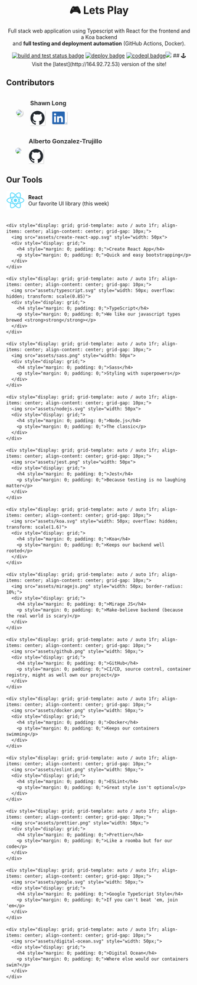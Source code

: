 <h1 align="center">
  <br/>
🎮 Lets Play
</h1>
<p align="center">Full stack web application using Typescript with React for the frontend and a Koa backend <br/>and <b>full testing and deployment automation</b> (GitHub Actions, Docker).<br/>

<p align="center"><a href="https://github.com/Los-Dos-Coders/LetsPlay/actions/workflows/build-test.yml" 
target="_blank"><img src="https://github.com/Los-Dos-Coders/LetsPlay/actions/workflows/build-test.yml/badge.svg" alt="build and test status badge" /></a>&nbsp;<a href="https://github.com/Los-Dos-Coders/LetsPlay/actions/workflows/deploy.yml" target="_blank"><img src="https://github.com/Los-Dos-Coders/LetsPlay/actions/workflows/deploy.yml/badge.svg" alt="deploy badge" /></a>&nbsp;<a href="https://github.com/Los-Dos-Coders/LetsPlay/actions/workflows/codeql.yml" target="_blank"><img src="https://github.com/Los-Dos-Coders/LetsPlay/actions/workflows/codeql.yml/badge.svg" alt="codeql badge" /><a href=""><img src="https://img.shields.io/badge/code%20style-google-blueviolet.svg"></a>
## 🕹️ Visit the [latest](http://164.92.72.53) version of the site!



## Contributors

<div style="display: grid; justify-items: start; grid-row-gap: 30px;padding-left: 25px; padding-top: 15px;">
        <div style="display: grid; grid-template-columns: auto 1fr; grid-gap: 20px;align-items: center; grid-auto-flow: column;">
            <img src="https://github.com/shawnlong636.png?size=100" style="border-radius: 50%; object-fit: cover; box-shadow: 2px 2px 2px rgb(203, 203, 203); border: 2.5px solid #fff;">
            <div style="display: grid; grid-gap: 10px;">
                <h3 style="padding: 0;margin: 0; color: rgb(51, 51, 51)">Shawn Long</h3>
                <div style="display: grid; grid-auto-flow: column; justify-content: start; grid-gap: 20px; align-items: center;">
                  <a href="https://github.com/shawnlong636" target="_blank"><img src="assets/github.png" style="width: 40px; -webkit-filter: drop-shadow(1px 1px 1px rgb(203, 203, 203))"/></a>
                  <a href="https://www.linkedin.com/in/shawnlong636" target="_blank"><img src="assets/linked-in.png" style="width: 40px; -webkit-filter: drop-shadow(1px 1px 1px rgb(203, 203, 203))"/></a>
                </div>
            </div>
        </div>
          <div style="display: grid; grid-template-columns: auto 1fr; grid-gap: 20px;align-items: center; grid-auto-flow: column;">
            <img src="https://github.com/albertogonzalez-t.png?size=110" style="border-radius: 50%; object-fit: cover;">
            <div style="display: grid; grid-gap: 10px;">
                <h3 style="padding: 0;margin: 0; color: rgb(51, 51, 51)">Alberto Gonzalez-Trujillo</h3>
                <div style="display: grid; grid-auto-flow: column; justify-content: start; grid-gap: 20px; align-items: center;">
                  <a href="https://github.com/albertogonzalez-t" target="_blank"><img src="assets/github.png" style="width: 40px; -webkit-filter: drop-shadow(1px 1px 1px rgb(203, 203, 203))"/></a>
                </div>
            </div>
        </div>
    </div>



## Our Tools

  <div style="display: grid; grid-row-gap: 20px">
    <div style="display: grid; grid-template: auto / auto 1fr; align-items: center; align-content: center; grid-gap: 10px;">
      <img src="assets/react.png" style="width: 50px">
      <div style="display: grid;">
        <h4 style="margin: 0; padding: 0;">React</h4>
        <p style="margin: 0; padding: 0;">Our favorite UI library (this week)</p>
      </div>
    </div>

    <div style="display: grid; grid-template: auto / auto 1fr; align-items: center; align-content: center; grid-gap: 10px;">
      <img src="assets/create-react-app.svg" style="width: 50px">
      <div style="display: grid;">
        <h4 style="margin: 0; padding: 0;">Create React App</h4>
        <p style="margin: 0; padding: 0;">Quick and easy bootstrapping</p>
      </div>
    </div>

    <div style="display: grid; grid-template: auto / auto 1fr; align-items: center; align-content: center; grid-gap: 10px;">
      <img src="assets/typescript.svg" style="width: 50px; overflow: hidden; transform: scale(0.85)">
      <div style="display: grid;">
        <h4 style="margin: 0; padding: 0;">TypeScript</h4>
        <p style="margin: 0; padding: 0;">We like our javascript types brewed <strong>strong</strong></p>
      </div>
    </div>

    <div style="display: grid; grid-template: auto / auto 1fr; align-items: center; align-content: center; grid-gap: 10px;">
      <img src="assets/sass.png" style="width: 50px">
      <div style="display: grid;">
        <h4 style="margin: 0; padding: 0;">Sass</h4>
        <p style="margin: 0; padding: 0;">Styling with superpowers</p>
      </div>
    </div>

    <div style="display: grid; grid-template: auto / auto 1fr; align-items: center; align-content: center; grid-gap: 10px;">
      <img src="assets/nodejs.svg" style="width: 50px">
      <div style="display: grid;">
        <h4 style="margin: 0; padding: 0;">Node.js</h4>
        <p style="margin: 0; padding: 0;">The classic</p>
      </div>
    </div>

    <div style="display: grid; grid-template: auto / auto 1fr; align-items: center; align-content: center; grid-gap: 10px;">
      <img src="assets/jest.png" style="width: 50px">
      <div style="display: grid;">
        <h4 style="margin: 0; padding: 0;">Jest</h4>
        <p style="margin: 0; padding: 0;">Because testing is no laughing matter</p>
      </div>
    </div>

    <div style="display: grid; grid-template: auto / auto 1fr; align-items: center; align-content: center; grid-gap: 10px;">
      <img src="assets/koa.svg" style="width: 50px; overflow: hidden; transform: scale(1.6)">
      <div style="display: grid;">
        <h4 style="margin: 0; padding: 0;">Koa</h4>
        <p style="margin: 0; padding: 0;">Keeps our backend well rooted</p>
      </div>
    </div>

    <div style="display: grid; grid-template: auto / auto 1fr; align-items: center; align-content: center; grid-gap: 10px;">
      <img src="assets/miragejs.png" style="width: 50px; border-radius: 10%;">
      <div style="display: grid;">
        <h4 style="margin: 0; padding: 0;">Mirage JS</h4>
        <p style="margin: 0; padding: 0;">Make-believe backend (because the real world is scary)</p>
      </div>
    </div>

    <div style="display: grid; grid-template: auto / auto 1fr; align-items: center; align-content: center; grid-gap: 10px;">
      <img src="assets/github.png" style="width: 50px;">
      <div style="display: grid;">
        <h4 style="margin: 0; padding: 0;">GitHub</h4>
        <p style="margin: 0; padding: 0;">CI/CD, source control, container registry, might as well own our project</p>
      </div>
    </div>

    <div style="display: grid; grid-template: auto / auto 1fr; align-items: center; align-content: center; grid-gap: 10px;">
      <img src="assets/docker.png" style="width: 50px;">
      <div style="display: grid;">
        <h4 style="margin: 0; padding: 0;">Docker</h4>
        <p style="margin: 0; padding: 0;">Keeps our containers swimming</p>
      </div>
    </div>

    <div style="display: grid; grid-template: auto / auto 1fr; align-items: center; align-content: center; grid-gap: 10px;">
      <img src="assets/eslint.png" style="width: 50px;">
      <div style="display: grid;">
        <h4 style="margin: 0; padding: 0;">ESLint</h4>
        <p style="margin: 0; padding: 0;">Great style isn't optional</p>
      </div>
    </div>

    <div style="display: grid; grid-template: auto / auto 1fr; align-items: center; align-content: center; grid-gap: 10px;">
      <img src="assets/prettier.png" style="width: 50px;">
      <div style="display: grid;">
        <h4 style="margin: 0; padding: 0;">Prettier</h4>
        <p style="margin: 0; padding: 0;">Like a roomba but for our code</p>
      </div>
    </div>

    <div style="display: grid; grid-template: auto / auto 1fr; align-items: center; align-content: center; grid-gap: 10px;">
      <img src="assets/google.svg" style="width: 50px;">
      <div style="display: grid;">
        <h4 style="margin: 0; padding: 0;">Google TypeScript Style</h4>
        <p style="margin: 0; padding: 0;">If you can't beat 'em, join 'em</p>
      </div>
    </div>

    <div style="display: grid; grid-template: auto / auto 1fr; align-items: center; align-content: center; grid-gap: 10px;">
      <img src="assets/digital-ocean.svg" style="width: 50px;">
      <div style="display: grid;">
        <h4 style="margin: 0; padding: 0;">Digital Ocean</h4>
        <p style="margin: 0; padding: 0;">Where else would our containers swim?</p>
      </div>
    </div>

  </div>
